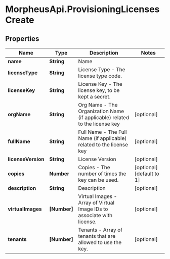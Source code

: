 # MorpheusApi.ProvisioningLicensesCreate

## Properties

Name | Type | Description | Notes
------------ | ------------- | ------------- | -------------
**name** | **String** | Name | 
**licenseType** | **String** | License Type - The license type code. | 
**licenseKey** | **String** | License Key - The license key, to be kept a secret. | 
**orgName** | **String** | Org Name - The Organization Name (if applicable) related to the license key | [optional] 
**fullName** | **String** | Full Name - The Full Name (if applicable) related to the license key | [optional] 
**licenseVersion** | **String** | License Version | [optional] 
**copies** | **Number** | Copies - The number of times the key can be used. | [optional] [default to 1]
**description** | **String** | Description | [optional] 
**virtualImages** | **[Number]** | Virtual Images - Array of Virtual Image IDs to associate with license. | [optional] 
**tenants** | **[Number]** | Tenants - Array of tenants that are allowed to use the key. | [optional] 


